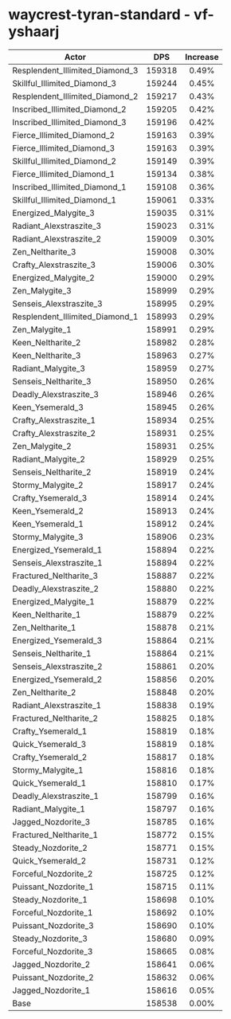 # waycrest-tyran-standard - vf-yshaarj
| Actor | DPS | Increase |
|---|:---:|:---:|
|Resplendent_Illimited_Diamond_3|159318|0.49%|
|Skillful_Illimited_Diamond_3|159244|0.45%|
|Resplendent_Illimited_Diamond_2|159217|0.43%|
|Inscribed_Illimited_Diamond_2|159205|0.42%|
|Inscribed_Illimited_Diamond_3|159196|0.42%|
|Fierce_Illimited_Diamond_2|159163|0.39%|
|Fierce_Illimited_Diamond_3|159163|0.39%|
|Skillful_Illimited_Diamond_2|159149|0.39%|
|Fierce_Illimited_Diamond_1|159134|0.38%|
|Inscribed_Illimited_Diamond_1|159108|0.36%|
|Skillful_Illimited_Diamond_1|159061|0.33%|
|Energized_Malygite_3|159035|0.31%|
|Radiant_Alexstraszite_3|159023|0.31%|
|Radiant_Alexstraszite_2|159009|0.30%|
|Zen_Neltharite_3|159008|0.30%|
|Crafty_Alexstraszite_3|159006|0.30%|
|Energized_Malygite_2|159000|0.29%|
|Zen_Malygite_3|158999|0.29%|
|Senseis_Alexstraszite_3|158995|0.29%|
|Resplendent_Illimited_Diamond_1|158993|0.29%|
|Zen_Malygite_1|158991|0.29%|
|Keen_Neltharite_2|158982|0.28%|
|Keen_Neltharite_3|158963|0.27%|
|Radiant_Malygite_3|158959|0.27%|
|Senseis_Neltharite_3|158950|0.26%|
|Deadly_Alexstraszite_3|158946|0.26%|
|Keen_Ysemerald_3|158945|0.26%|
|Crafty_Alexstraszite_1|158934|0.25%|
|Crafty_Alexstraszite_2|158931|0.25%|
|Zen_Malygite_2|158931|0.25%|
|Radiant_Malygite_2|158929|0.25%|
|Senseis_Neltharite_2|158919|0.24%|
|Stormy_Malygite_2|158917|0.24%|
|Crafty_Ysemerald_3|158914|0.24%|
|Keen_Ysemerald_2|158913|0.24%|
|Keen_Ysemerald_1|158912|0.24%|
|Stormy_Malygite_3|158906|0.23%|
|Energized_Ysemerald_1|158894|0.22%|
|Senseis_Alexstraszite_1|158894|0.22%|
|Fractured_Neltharite_3|158887|0.22%|
|Deadly_Alexstraszite_2|158880|0.22%|
|Energized_Malygite_1|158879|0.22%|
|Keen_Neltharite_1|158879|0.22%|
|Zen_Neltharite_1|158878|0.21%|
|Energized_Ysemerald_3|158864|0.21%|
|Senseis_Neltharite_1|158864|0.21%|
|Senseis_Alexstraszite_2|158861|0.20%|
|Energized_Ysemerald_2|158856|0.20%|
|Zen_Neltharite_2|158848|0.20%|
|Radiant_Alexstraszite_1|158838|0.19%|
|Fractured_Neltharite_2|158825|0.18%|
|Crafty_Ysemerald_1|158819|0.18%|
|Quick_Ysemerald_3|158819|0.18%|
|Crafty_Ysemerald_2|158817|0.18%|
|Stormy_Malygite_1|158816|0.18%|
|Quick_Ysemerald_1|158810|0.17%|
|Deadly_Alexstraszite_1|158799|0.16%|
|Radiant_Malygite_1|158797|0.16%|
|Jagged_Nozdorite_3|158785|0.16%|
|Fractured_Neltharite_1|158772|0.15%|
|Steady_Nozdorite_2|158771|0.15%|
|Quick_Ysemerald_2|158731|0.12%|
|Forceful_Nozdorite_2|158725|0.12%|
|Puissant_Nozdorite_1|158715|0.11%|
|Steady_Nozdorite_1|158698|0.10%|
|Forceful_Nozdorite_1|158692|0.10%|
|Puissant_Nozdorite_3|158690|0.10%|
|Steady_Nozdorite_3|158680|0.09%|
|Forceful_Nozdorite_3|158665|0.08%|
|Jagged_Nozdorite_2|158641|0.06%|
|Puissant_Nozdorite_2|158632|0.06%|
|Jagged_Nozdorite_1|158616|0.05%|
|Base|158538|0.00%|
